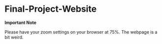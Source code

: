 # Final-Project-Website

**Important Note**

Please have your zoom settings on your browser at 75%. The webpage is a bit weird.
